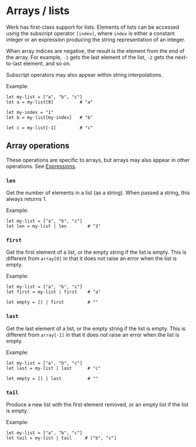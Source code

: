 # Arrays / lists

Werk has first-class support for lists. Elements of lists can be accessed using
the subscript operator `[index]`, where `index` is either a constant integer or
an expression producing the string representation of an integer.

When array indices are negative, the result is the element from the end of the
array. For example, `-1` gets the last element of the list, `-2` gets the
next-to-last element, and so on.

Subscript operators may also appear within string interpolations.

Example:

```werk
let my-list = ["a", "b", "c"]
let a = my-list[0]          # "a"

let my-index = "1"
let b = my-list[my-index]   # "b"

let c = my-list[-1]         # "c"
```

## Array operations

These operations are specific to arrays, but arrays may also appear in other
operations. See [Expressions](./expressions.md).

### `len`

Get the number of elements in a list (as a string). When passed a string, this
always returns 1.

Example:

```werk
let my-list = ["a", "b", "c"]
let len = my-list | len        # "3"
```

### `first`

Get the first element of a list, or the empty string if the list is empty. This
is different from `array[0]` in that it does not raise an error when the list is
empty.

Example:

```werk
let my-list = ["a", "b", "c"]
let first = my-list | first    # "a"

let empty = [] | first         # ""
```

### `last`

Get the last element of a list, or the empty string if the list is empty. This
is different from `array[-1]` in that it does not raise an error when the list
is empty.

Example:

```werk
let my-list = ["a", "b", "c"]
let last = my-list | last      # "c"

let empty = [] | last          # ""
```

### `tail`

Produce a new list with the first element removed, or an empty list if the list
is empty.

Example:

```werk
let my-list = ["a", "b", "c"]
let tail = my-list | tail     # ["b", "c"]
```

